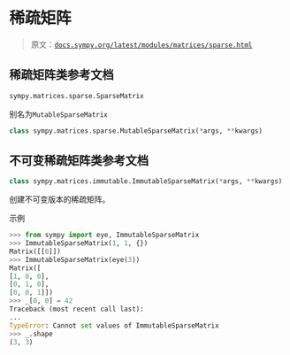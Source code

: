 # 稀疏矩阵

> 原文：[`docs.sympy.org/latest/modules/matrices/sparse.html`](https://docs.sympy.org/latest/modules/matrices/sparse.html)

## 稀疏矩阵类参考文档

```py
sympy.matrices.sparse.SparseMatrix
```

别名为`MutableSparseMatrix`

```py
class sympy.matrices.sparse.MutableSparseMatrix(*args, **kwargs)
```

## 不可变稀疏矩阵类参考文档

```py
class sympy.matrices.immutable.ImmutableSparseMatrix(*args, **kwargs)
```

创建不可变版本的稀疏矩阵。

示例

```py
>>> from sympy import eye, ImmutableSparseMatrix
>>> ImmutableSparseMatrix(1, 1, {})
Matrix([[0]])
>>> ImmutableSparseMatrix(eye(3))
Matrix([
[1, 0, 0],
[0, 1, 0],
[0, 0, 1]])
>>> _[0, 0] = 42
Traceback (most recent call last):
...
TypeError: Cannot set values of ImmutableSparseMatrix
>>> _.shape
(3, 3) 
```
